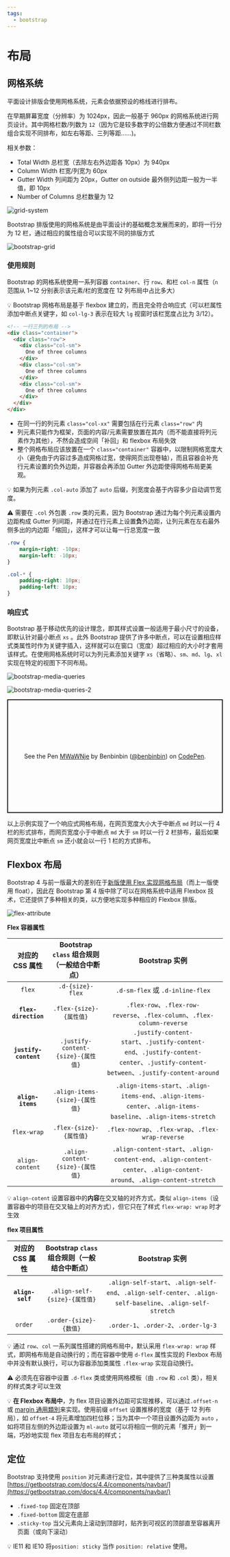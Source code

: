 ```yaml
---
tags:
  - bootstrap
---
```


# 布局

## 网格系统
平面设计排版会使用网格系统，元素会依据预设的格线进行排布。

在早期屏幕宽度（分辨率）为 1024px，因此一般基于 960px 的网格系统进行网页设计。其中网格栏数/列数为 `12`（因为它是较多数字的公倍数方便通过不同栏数组合实现不同排布，如左右等距、三列等距……)。

相关参数：

* Total Width 总栏宽（去除左右外边距各 10px）为 940px
* Column Width 栏宽/列宽为 60px
* Gutter Width 列间距为 20px，Gutter on outside 最外侧列边距一般为一半值，即 10px
* Number of Columns 总栏数量为 12


![grid-system](./_v_images/20200410143339770_10362.png)

Bootstrap 排版使用的网格系统是由平面设计的基础概念发展而来的，即将一行分为 12 栏，通过相应的属性组合可以实现不同的排版方式

![bootstrap-grid](./_v_images/20200410144725554_12893.png)

### 使用规则
Bootstrap 的网格系统使用一系列容器 `container`、行 `row`、和栏 `col-n` 属性（`n` 范围从 1~12 分别表示该元素/栏的宽度在 12 列布局中占比多大）

:bulb: Bootstrap 网格布局是基于 flexbox 建立的，而且完全符合响应式（可以栏属性添加中断点关键字，如 `col-lg-3` 表示在较大 `lg` 视窗时该栏宽度占比为 3/12）。

```html
<!-- 一行三列的布局 -->
<div class="container">
  <div class="row">
    <div class="col-sm">
      One of three columns
    </div>
    <div class="col-sm">
      One of three columns
    </div>
    <div class="col-sm">
      One of three columns
    </div>
  </div>
</div>
```

* 在同一行的列元素 `class="col-xx"` 需要包括在行元素 `class="row"` 内
* 列元素只能作为框架，页面的内容/元素需要放置在其内（而不能直接将列元素作为其他），不然会造成空间「补回」和 flexbox 布局失效
* 整个网格布局应该放置在一个 `class="container"` 容器中，以限制网格宽度大小（避免由于内容过多造成网格过宽，使得网页出现卷轴），而且容器会补充行元素设置的负外边距，并容器会再添加 Gutter 外边距使得网格布局更美观。

:bulb: 如果为列元素 `.col-auto` 添加了 `auto` 后缀，列宽度会基于内容多少自动调节宽度。

:warning: 需要在 `.col` 外包裹 `.row` 类的元素，因为 Bootstrap 通过为每个列元素设置内边距构成 Gutter 列间距，并通过在行元素上设置**负**外边距，让列元素在左右最外侧多出的内边距「缩回」，这样才可以让每一行总宽度一致

```css
.row {
    margin-right: -10px;
    margin-left: -10px;
}

.col-* {
    padding-right: 10px;
    padding-left: 10px;
}
```

### 响应式
Bootstrap 基于移动优先的设计理念，即其样式设置一般适用于最小尺寸的设备，即默认针对最小断点 `xs` 。此外 Bootstrap 提供了许多中断点，可以在设置相应样式类属性时作为关键字插入，这样就可以在窗口（宽度）超过相应的大小时才套用该样式。在使用网格系统时可以为列元素添加关键字 `xs`（省略）、`sm`、`md`、`lg`、`xl` 实现在特定的视图下不同布局。

![bootstrap-media-queries](./_v_images/20200410161953562_24469.png)

![bootstrap-media-queries-2](./_v_images/20200410162442651_24343.png)



<p class="codepen" data-height="265" data-theme-id="light" data-default-tab="html,result" data-user="benbinbin" data-slug-hash="MWaWNje" style="height: 265px; box-sizing: border-box; display: flex; align-items: center; justify-content: center; border: 2px solid; margin: 1em 0; padding: 1em;" data-pen-title="MWaWNje">
  <span>See the Pen <a href="https://codepen.io/benbinbin/pen/MWaWNje">
  MWaWNje</a> by Benbinbin (<a href="https://codepen.io/benbinbin">@benbinbin</a>)
  on <a href="https://codepen.io">CodePen</a>.</span>
</p>
<script async src="https://static.codepen.io/assets/embed/ei.js"></script>

以上示例实现了一个响应式网格布局，在网页宽度大小大于中断点 `md` 时以一行 4 栏的形式排布，而网页宽度小于中断点 `md` 大于 `sm` 时以一行 2 栏排布，最后如果网页宽度比中断点 `sm` 还小就会以一行 1 栏的方式排布。

## Flexbox 布局
Bootstrap 4 与前一版最大的差别在于[新版使用 Flex 实现网格布局](https://getbootstrap.com/docs/4.4/utilities/flex/)（而上一版使用 float），因此在 Bootstrap 第 4 版中除了可以在网格系统中适用 Flexbox 技术，它还提供了多种相关的类，以方便地实现多种相应的 Flexbox 排版。

![flex-attribute](./_v_images/20200410164746828_22885.png)



**Flex 容器属性**

|      对应的 CSS 属性      | Bootstrap `class` 组合规则（一般结合中断点） |                                                                                 Bootstrap 实例                                                                                 |
| :--------------------------: | :-----------------------------------------------------: | :--------------------------------------------------------------------------------------------------------------------------------------------------------------------------------: |
|           `flex`           |                 `.d-{size}-flex`                  |                                                                    `.d-sm-flex` 或 `.d-inline-flex`                                                                     |
|  **`flex-direction`**  |             `.flex-{size}-{属性值}`              |                                         `.flex-row`、`.flex-row-reverse`、`.flex-column`、`.flex-column-reverse`                                         |
| **`justify-content`** |       `.justify-content-{size}-{属性值}`       | `.justify-content-start`、`.justify-content-end`、`.justify-content-center`、`.justify-content-between`、`.justify-content-around` |
|    **`align-items`**     |        `.align-items-{size}-{属性值}`         |             `.align-items-start`、`.align-items-end`、`.align-items-center`、`.align-items-baseline`、`.align-items-stretch`              |
|       `flex-wrap`        |             `.flex-{size}-{属性值}`              |                                                        `.flex-nowrap`、`.flex-wrap`、`.flex-wrap-reverse`                                                        |
|     `align-content`     |       `.align-content-{size}-{属性值}`       |        `.align-content-start`、`.align-content-end`、`.align-content-center`、`.align-content-around`、`.align-content-stretch`        |

:bulb: `align-cotent` 设置容器中的**内容**在交叉轴的对齐方式，类似 `align-items`（设置容器中的项目在交叉轴上的对齐方式），但它只在了样式 `flex-wrap: wrap` 时才生效


**flex 项目属性**

|  对应的 CSS 属性   | Bootstrap `class` 组合规则（一般结合中断点） |                                                                             Bootstrap 实例                                                                             |
| :------------------------: | :----------------------------------------------------------------: | :---------------------------------------------------------------------------------------------------------------------------------------------------------------------------: |
| **`align-self`** |           `.align-self-{size}-{属性值}`           | `.align-self-start`、`.align-self-end`、`.align-self-center`、`.align-self-baseline`、`.align-self-stretch` |
|        `order`        |                `.order-{size}-{数值}`                 |                                                         `.order-1`、`.order-2`、`.order-lg-3`                                                          |

:bulb: 通过 `row`、`col` 一系列属性搭建的网格布局中，默认采用 `flex-wrap: wrap` 样式，即网格布局是自动换行的；而在容器中使用 `d-flex` 属性实现的 Flexbox 布局中并没有默认换行，可以为容器添加类属性 `.flex-wrap` 实现自动换行。

:warning: 必须先在容器中设置 `.d-flex` 类或使用网格模板（由 `.row` 和 `.col` 类），相关的样式类才可以生效

:bulb: **在 Flexbox 布局中**，为 flex 项目设置外边距可实现推移，可以通过`.offset-n`  或 [margin 通用類別](https://bootstrap.hexschool.com/docs/4.2/utilities/spacing/)来实现。使用前缀 `offset` 设置推移的宽度（基于 12 列布局），如 `offset-4` 将元素增加四栏位移；当为其中一个项目设置外边距为 `auto` ，如将项目左侧的外边距设置为 `ml-auto` 就可以将相应一侧的元素「推开」到一端，巧妙地实现 flex 项目左右布局的样式；

## 定位
Bootstrap 支持使用 `position` 对元素进行定位，其中提供了三种类属性以设置[https://getbootstrap.com/docs/4.4/components/navbar/](https://getbootstrap.com/docs/4.4/components/navbar/)

* `.fixed-top` 固定在顶部
* `.fixed-bottom` 固定在底部
* `.sticky-top` 当父元素向上滚动到顶部时，贴齐到可视区的顶部直至容器离开页面（或向下滚动）

:bulb: IE11 和 IE10 将`position: sticky` 当作 `position: relative` 使用。